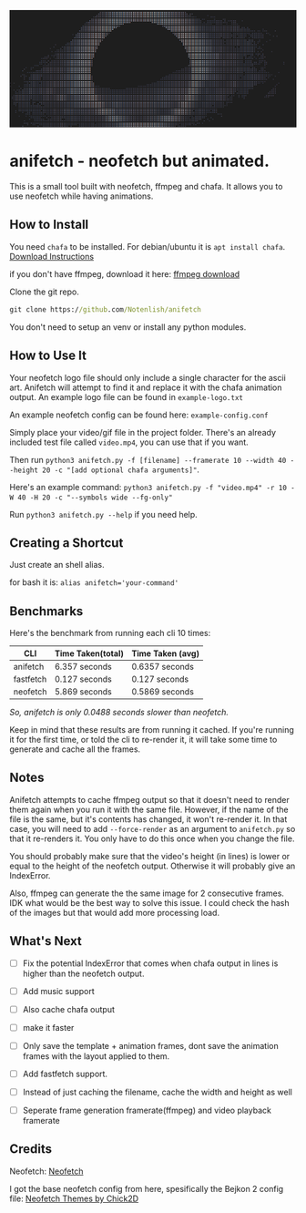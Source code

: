 ![example](example.png)
# anifetch - neofetch but animated.

This is a small tool built with neofetch, ffmpeg and chafa. It allows you to use neofetch while having animations.

## How to Install

You need `chafa` to be installed. For debian/ubuntu it is `apt install chafa`. [Download Instructions](https://hpjansson.org/chafa/download/)

if you don't have ffmpeg, download it here: [ffmpeg download](https://www.ffmpeg.org/download.html)

Clone the git repo.

```cmd
git clone https://github.com/Notenlish/anifetch
```

You don't need to setup an venv or install any python modules.

## How to Use It

Your neofetch logo file should only include a single character for the ascii art. Anifetch will attempt to find it and replace it with the chafa animation output. An example logo file can be found in `example-logo.txt`

An example neofetch config can be found here: `example-config.conf`

Simply place your video/gif file in the project folder. There's an already included test file called `video.mp4`, you can use that if you want.

Then run `python3 anifetch.py -f [filename] --framerate 10 --width 40 --height 20 -c "[add optional chafa arguments]"`.

Here's an example command: `python3 anifetch.py -f "video.mp4" -r 10 -W 40 -H 20 -c "--symbols wide --fg-only"`

Run `python3 anifetch.py --help` if you need help.

## Creating a Shortcut

Just create an shell alias.

for bash it is: `alias anifetch='your-command'`

## Benchmarks

Here's the benchmark from running each cli 10 times:

| CLI       | Time Taken(total) | Time Taken (avg) |
| --------- | ----------------- | ---------------- |
| anifetch  | 6.357 seconds     | 0.6357 seconds   |
| fastfetch | 0.127 seconds     | 0.127 seconds    |
| neofetch  | 5.869 seconds     | 0.5869 seconds   |

_So, anifetch is only 0.0488 seconds slower than neofetch._

Keep in mind that these results are from running it cached. If you're running it for the first time, or told the cli to re-render it, it will take some time to generate and cache all the frames.

## Notes

Anifetch attempts to cache ffmpeg output so that it doesn't need to render them again when you run it with the same file. However, if the name of the file is the same, but it's contents has changed, it won't re-render it. In that case, you will need to add `--force-render` as an argument to `anifetch.py` so that it re-renders it. You only have to do this once when you change the file.

You should probably make sure that the video's height (in lines) is lower or equal to the height of the neofetch output. Otherwise it will probably give an IndexError.

Also, ffmpeg can generate the the same image for 2 consecutive frames. IDK what would be the best way to solve this issue. I could check the hash of the images but that would add more processing load.

## What's Next

- [ ] Fix the potential IndexError that comes when chafa output in lines is higher than the neofetch output.

- [ ] Add music support

- [ ] Also cache chafa output

- [ ] make it faster

- [ ] Only save the template + animation frames, dont save the animation frames with the layout applied to them.

- [ ] Add fastfetch support.

- [ ] Instead of just caching the filename, cache the width and height as well

- [ ] Seperate frame generation framerate(ffmpeg) and video playback framerate

## Credits

Neofetch: [Neofetch](https://github.com/dylanaraps/neofetch)

I got the base neofetch config from here, spesifically the Bejkon 2 config file: [Neofetch Themes by Chick2D](https://github.com/Chick2D/neofetch-themes)
